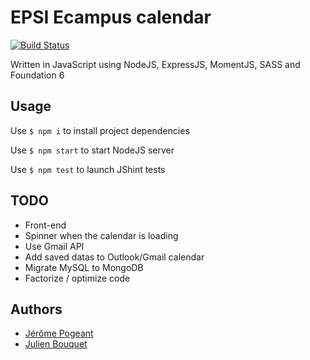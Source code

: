 # EPSI Ecampus calendar

[![Build Status](https://travis-ci.org/Jerome1337/ecampus-calendar.svg?branch=master)](https://travis-ci.org/Jerome1337/ecampus-calendar)

Written in JavaScript using NodeJS, ExpressJS, MomentJS, SASS and Foundation 6

## Usage
Use `$ npm i` to install project dependencies

Use `$ npm start` to start NodeJS server

Use `$ npm test` to launch JShint tests 

## TODO
* Front-end
* Spinner when the calendar is loading
* Use Gmail API
* Add saved datas to Outlook/Gmail calendar
* Migrate MySQL to MongoDB
* Factorize / optimize code

## Authors
* [Jérôme Pogeant](https://github.com/Jerome1337)
* [Julien Bouquet](https://github.com/Nobody59)
